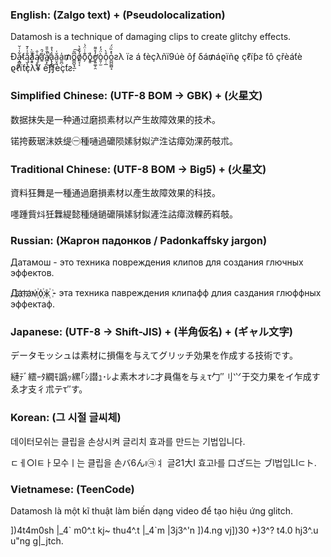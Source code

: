 ### English: (Zalgo text) + (Pseudolocalization)
Datamosh is a technique of damaging clips to create glitchy effects.

Ða̵̝̻͔͎͋̇͑̆ƭą̬͉̫̐͑̓̄ͅa̸͎͇͗̌͂̈̀ą̸̝̼̦̤̇̐ǎ̛͍́̑a̸̲͙͛̐̄̎̚͜a̢̨̝̟͎̾̔̊ǎ̤̞͈͑a͈̪̣̍₥o̻̪̬̘̲͆͂͠o̸͍̞͔̓̆̊̀o̗͊̇̇̈́̇ǫ͇͗̏̕͜ơ̬͍͚̦̯̓̊͌ò͈̦̫̈́̓o̦̣̲̊̀o̪̪͚̺̘͛̽̏̈́ƨλ ïƨ á ƭèçλñï9úè ôƒ δá₥áϱïñϱ çℓïƥƨ ƭô çřèáƭè ϱℓïƭçλ¥ èƒƒèçƭƨ.

### Simplified Chinese: (UTF-8 BOM → GBK) + (火星文)
数据抹失是一种通过磨损素材以产生故障效果的技术。

锘挎薮琚沬妷缇㊀種嗵過礳陨嫊豺姒浐泩诂瘴効淉菂攲朮。

### Traditional Chinese: (UTF-8 BOM → Big5) + (火星文)
資料狂舞是一種通過磨損素材以產生故障效果的科技。

嚜踵貲炓狅橆緹懿種熥鐹礳隕嫊豺鉯滻泩詁瘴滧輠菂嵙攲。

### Russian: (Жаргон падонков / Padonkaffsky jargon)
Датамош - это техника повреждения клипов для создания глючных эффектов.

Д҉а҉т҉а҉м꙰о꙰ж꙰ - эта техника павреждения клипафф длия саздания глюффных эффектаф.

### Japanese: (UTF-8 → Shift-JIS) + (半角仮名) + (ギャル文字)
データモッシュは素材に損傷を与えてグリッチ効果を作成する技術です。

縺ﾃﾞ繧ｰﾀ繝ﾓ譌ｯ縲｢ｼ譛ｭ･ﾚよ素木オﾚﾆ才員傷を与ぇτ勹″⺉⺍于交力果をイ乍成すゑ才支彳朮テτ″す。

### Korean: (그 시절 글씨체)
데이터모쉬는 클립을 손상시켜 글리치 효과를 만드는 기법입니다.

ﾧￇ○lﾼￂ모수ￜ는 클립을 손バ6んı㉪丬 글Ƨ1大I 효고ŀ를 口ざ드는 ブl법입LI⊂ト.

### Vietnamese: (TeenCode)
Datamosh là một kĩ thuật làm biến dạng video để tạo hiệu ứng glitch.

])4t4m0sh |_4\` m0^.t kj~ thu4^.t |_4\`m |3j3^'n ])4.ng vj])30 +)3^? t4.0 hj3^.u u"ng g|_jtch.
